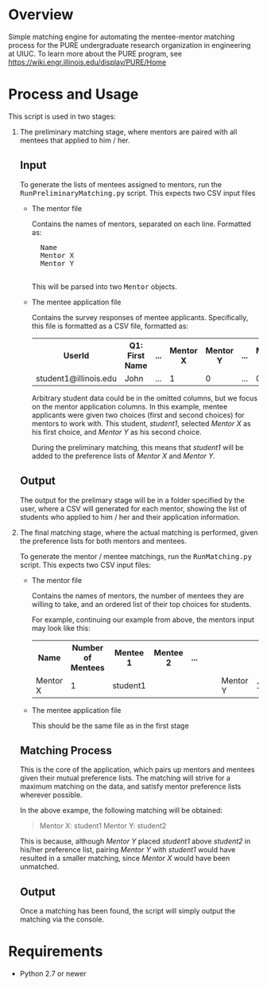 # Overview

Simple matching engine for automating the mentee-mentor matching process for the PURE undergraduate research organization
in engineering at UIUC. To learn more about the PURE program, see https://wiki.engr.illinois.edu/display/PURE/Home


# Process and Usage

This script is used in two stages:

1.  The preliminary matching stage, where mentors are paired with all mentees that applied to him / her.

    ## Input

    To generate the lists of mentees assigned to mentors, run the <tt>RunPreliminaryMatching.py</tt> script. This expects two
    CSV input files

    * The mentor file

        Contains the names of mentors, separated on each line. Formatted as:

        <pre>
        Name
        Mentor X
        Mentor Y
        </pre>

        This will be parsed into two <tt>Mentor</tt> objects.

    * The mentee application file

        Contains the survey responses of mentee applicants. Specifically, this file is formatted as a CSV file, formatted as:

        <table>
            <tr>
                <th>UserId</th> <th>Q1: First Name</th> <th> ... </th> <th>Mentor X</th> <th>Mentor Y</th> <th> ... </th> <th>Mentor X</th> <th>Mentor Y</th>
            </tr>
            <tr>
                <td>student1@illinois.edu</td> <td>John</td> <td> ... </td> <td>1</td> <td>0</td> <td>...</td> <td>0</td> <td>1</td>
                <td>student2@illinois.edu</td> <td>Jane</td> <td> ... </td> <td>1</td> <td>0</td> <td>...</td> <td>0</td> <td>0</td>
            </tr>
        </table>

        Arbitrary student data could be in the omitted columns, but we focus on the mentor application columns. In this example,
        mentee applicants were given two choices (first and second choices) for mentors to work with. This student, *student1*,
        selected *Mentor X* as his first choice, and *Mentor Y* as his second choice.

        During the preliminary matching, this means that *student1* will be added to the preference lists of *Mentor X*
        and *Mentor Y*.

    ## Output

    The output for the prelimary stage will be in a folder specified by the user, where a CSV will generated for each mentor,
    showing the list of students who applied to him / her and their application information.

2.  The final matching stage, where the actual matching is performed, given the preference lists for both mentors and mentees.

    To generate the mentor / mentee matchings, run the <tt>RunMatching.py</tt> script. This expects two CSV input files:

    * The mentor file

        Contains the names of mentors, the number of mentees they are willing to take, and an ordered list of their top
        choices for students.

        For example, continuing our example from above, the mentors input may look like this:

        <table>
            <tr>
                <th>Name</th> <th>Number of Mentees</th> <th>Mentee 1</th> <th>Mentee 2</th> <th>...</th>
            </tr>
            <tr>
                <td>Mentor X</td> <td>1</td> <td> student1 </td> <td><td> <td><td>
                <td>Mentor Y</td> <td>1</td> <td> student1 </td> <td> student2 <td> <td><td>
            </tr>
        </table>

    * The mentee application file

        This should be the same file as in the first stage

    ## Matching Process

    This is the core of the application, which pairs up mentors and mentees given their mutual preference lists. The
    matching will strive for a maximum matching on the data, and satisfy mentor preference lists wherever possible.

    In the above exampe, the following matching will be obtained:

    > Mentor X: student1
    > Mentor Y: student2

    This is because, although *Mentor Y* placed *student1* above *student2* in his/her preference list, pairing *Mentor Y*
    with *student1* would have resulted in a smaller matching, since *Mentor X* would have been unmatched.

    ## Output

    Once a matching has been found, the script will simply output the matching via the console.


# Requirements

* Python 2.7 or newer
